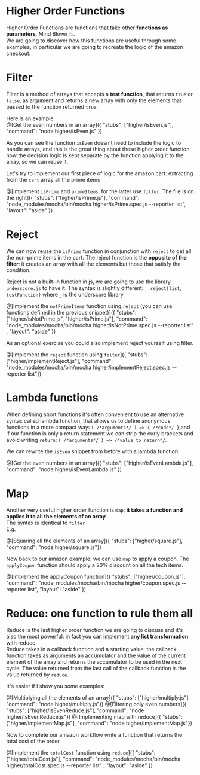 # Higher Order Functions
Higher Order Functions are functions that take other **functions as parameters**, Mind Blown 💥.  
We are going to discover how this functions are useful through some examples, in particular we are going to recreate the logic of the amazon checkout.  

# Filter
Filter is a method of arrays that accepts a **test function**, that returns `true` or `false`, as argument and returns a new array with only the elements that passed to the function returned `true`.  

Here is an example:  
@[Get the even numbers in an array]({ "stubs": ["higher/isEven.js"], "command": "node higher/isEven.js" })

As you can see the function `isEven` doesn't need to include the logic to handle arrays, and this is the great thing about these higher order function: now the decision logic is kept separate by the function applying it to the array, so we can reuse it.  

Let's try to implement our first piece of logic for the amazon cart: extracting from the `cart` array all the prime items

@[Implement `isPrime` and `primeItems`, for the latter use `filter`. The file is on the right]({ "stubs": ["higher/isPrime.js"], "command": "node_modules/mocha/bin/mocha higher/isPrime.spec.js --reporter list",  "layout": "aside" })

# Reject
We can now reuse the `isPrime` function in conjunction with `reject` to get all the non-prime items in the cart. The reject function is the **opposite of the filter**: it creates an array with all the elements but those that satisfy the condition.  

Reject is not a built-in function in js, we are going to use the library `underscore.js` to have it. The syntax is slightly different: `_.reject(list, testFunction)` where `_` is the underscore library

@[Implement the `notPrimeItems` function using `reject` (you can use functions defined in the previous snippet)]({ "stubs": ["higher/isNotPrime.js", "higher/isPrime.js"], "command": "node_modules/mocha/bin/mocha higher/isNotPrime.spec.js --reporter list" , "layout": "aside" })

As an optional exercise you could also implement reject yourself using filter.

@[Implement the `reject` function using `filter`]({ "stubs": ["higher/implementReject.js"], "command": "node_modules/mocha/bin/mocha higher/implementReject.spec.js --reporter list"})

# Lambda functions
When defining short functions it's often convenient to use an alternative syntax called lambda function, that allows us to define anonymous functions in a more compact way: `( /*arguments*/ ) => { /*code*/ }` and if our function is only a return statement we can strip the curly brackets and avoid writing `return`: `( /*arguments*/ ) => /*value to return*/`.

We can rewrite the `isEven` snippet from before with a lambda function:

@[Get the even numbers in an array]({ "stubs": ["higher/isEvenLambda.js"], "command": "node higher/isEvenLambda.js" })


# Map
Another very useful higher order function is `map`: **it takes a function and applies it to all the elements of an array**.  
The syntax is identical to `filter`  
E.g.

@[Squaring all the elements of an array]({ "stubs": ["higher/square.js"], "command": "node higher/square.js"})

Now back to our amazon example: we can use `map` to apply a coupon. The `applyCoupon` function should apply a 20% discount on all the tech items.

@[Implement the applyCoupon function]({ "stubs": ["higher/coupon.js"], "command": "node_modules/mocha/bin/mocha higher/coupon.spec.js --reporter list",  "layout": "aside" })

# Reduce: one function to rule them all
Reduce is the last higher order function we are going to discuss and it's also the most powerful: in fact you can implement **any list transformation** with reduce.  
Reduce takes in a callback function and a starting value, the callback function takes as arguments an accumulator and the value of the current element of the array and returns the accumulator to be used in the next cycle. The value returned from the last call of the callback function is the value returned by `reduce`.

It's easier if I show you some examples:

@[Multiplying all the elements of an array]({ "stubs": ["higher/multiply.js"], "command": "node higher/multiply.js"})
@[Filtering only even numbers]({ "stubs": ["higher/isEvenReduce.js"], "command": "node higher/isEvenReduce.js"})
@[Implementing map with reduce]({ "stubs": ["higher/implementMap.js"], "command": "node higher/implementMap.js"})

Now to complete our amazon workflow write a function that returns the total cost of the order.

@[Implement the `totalCost` function using `reduce`]({ "stubs": ["higher/totalCost.js"], "command": "node_modules/mocha/bin/mocha higher/totalCost.spec.js --reporter list" , "layout": "aside" })
